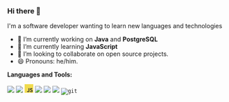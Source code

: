 ### Hi there 👋

I'm a software developer wanting to learn new languages and technologies

- 🔭 I’m currently working on **Java** and **PostgreSQL**
- 🌱 I’m currently learning **JavaScript**
- 🚀 I’m looking to collaborate on open source projects.
- 😄 Pronouns: he/him.

**Languages and Tools:**  

<code><img src="https://devicons.github.io/devicon/devicon.git/icons/html5/html5-original.svg" height="20"/></code>
<code><img src="https://devicons.github.io/devicon/devicon.git/icons/css3/css3-original.svg" height="20"/></code>
<code><img height="20" src="https://raw.githubusercontent.com/github/explore/80688e429a7d4ef2fca1e82350fe8e3517d3494d/topics/javascript/javascript.png"></code>
<code><img src="https://devicons.github.io/devicon/devicon.git/icons/java/java-original.svg" height="20"/></code>
<code><img src="https://devicons.github.io/devicon/devicon.git/icons/postgresql/postgresql-original.svg" height="20"/></code>
<code><img height="20"  src="https://upload.wikimedia.org/wikipedia/commons/2/2d/Visual_Studio_Code_1.18_icon.svg"></code>
<code><img src="https://www.vectorlogo.zone/logos/git-scm/git-scm-icon.svg" alt="git" height="20"/> </code>
